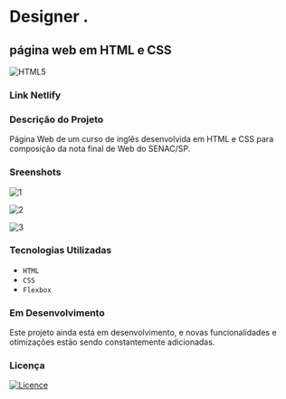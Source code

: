 # Designer .
## página web em HTML e CSS

![HTML5](https://img.shields.io/badge/html5-%23E34F26.svg?style=for-the-badge&logo=html5&logoColor=white)


### Link Netlify



### Descrição do Projeto

Página Web de um curso de inglês desenvolvida em HTML e CSS para composição da nota final de Web do SENAC/SP.

### Sreenshots

![1](https://github.com/user-attachments/assets/6db3b96e-411d-468d-8bf9-446930e35cac)

![2](https://github.com/user-attachments/assets/3ed71e7b-7dbb-49c1-8dfd-00846d7d5f18)

![3](https://github.com/user-attachments/assets/aa858d6a-fd30-4d62-b95d-0fe421ce618d)

### Tecnologias Utilizadas

- `HTML`
- `CSS`
- `Flexbox`

### Em Desenvolvimento

Este projeto ainda está em desenvolvimento, e novas funcionalidades e otimizações estão sendo constantemente adicionadas.

### Licença
[![Licence](https://img.shields.io/github/license/Ileriayo/markdown-badges?style=for-the-badge)](./LICENSE)

